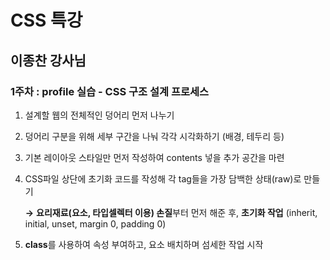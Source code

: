 # CSS 특강 

## 이종찬 강사님 

### 1주차 : profile 실습 - CSS 구조 설계 프로세스 

1. 설계할 웹의 전체적인 덩어리 먼저 나누기 <div></div> 

2. 덩어리 구분을 위해 세부 구간을 나눠 각각 시각화하기 (배경, 테두리 등)

3. 기본 레이아웃 스타일만 먼저 작성하여 contents 넣을 추가 공간을 마련

4.  CSS파일 상단에 초기화 코드를 작성해 각 tag들을 가장 담백한 상태(raw)로 만들기  

    **→** **요리재료(요소, 타입셀렉터 이용) 손질**부터 먼저 해준 후, **초기화 작업** (inherit, initial, unset, margin 0, padding 0)

5. **class**를 사용하여 속성 부여하고, 요소 배치하며 섬세한 작업 시작 

